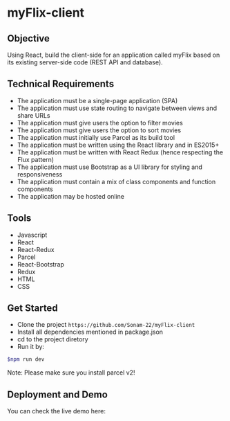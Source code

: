 # myFlix-client

## Objective

Using React, build the client-side for an application called myFlix based on its existing server-side code (REST API and database).

## Technical Requirements

- The application must be a single-page application (SPA)
- The application must use state routing to navigate between views and share URLs
- The application must give users the option to filter movies
- The application must give users the option to sort movies
- The application must initially use Parcel as its build tool
- The application must be written using the React library and in ES2015+
- The application must be written with React Redux (hence respecting the Flux pattern)
- The application must use Bootstrap as a UI library for styling and responsiveness
- The application must contain a mix of class components and function components
- The application may be hosted online

## Tools

- Javascript
- React
- React-Redux
- Parcel
- React-Bootstrap
- Redux
- HTML
- CSS

## Get Started

- Clone the project `https://github.com/Sonam-22/myFlix-client`
- Install all dependencies mentioned in package.json
- cd to the project diretory
- Run it by:

```bash
$npm run dev
```

Note: Please make sure you install parcel v2!

## Deployment and Demo

You can check the live demo here:
